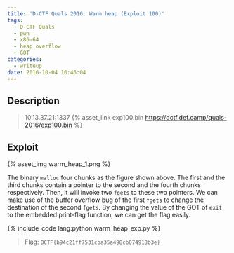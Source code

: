 ```yaml
---
title: 'D-CTF Quals 2016: Warm heap (Exploit 100)'
tags:
  - D-CTF Quals
  - pwn
  - x86-64
  - heap overflow
  - GOT
categories:
  - writeup
date: 2016-10-04 16:46:04
---
```


## Description

> 10.13.37.21:1337
> {% asset_link exp100.bin https://dctf.def.camp/quals-2016/exp100.bin %}

## Exploit

{% asset_img warm_heap_1.png %}

The binary `malloc` four chunks as the figure shown above. The first and the third chunks contain a pointer to the second and the fourth chunks respectively. Then, it will invoke two `fgets` to these two pointers. We can make use of the buffer overflow bug of the first `fgets` to change the destination of the second `fgets`. By changing the value of the GOT of `exit` to the embedded print-flag function, we can get the flag easily.

{% include_code lang:python warm_heap_exp.py %}

> Flag: `DCTF{b94c21ff7531cba35a498cb074918b3e}`
